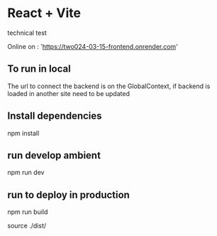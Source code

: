 # React + Vite

technical test

Online on : 'https://two024-03-15-frontend.onrender.com'

## To run in local

The url to connect the backend is on the GlobalContext, if backend is loaded in another site need to be updated

## Install dependencies

npm install

## run develop ambient 

npm run dev

## run to deploy in production
 
npm run build

source 
    ./dist/

